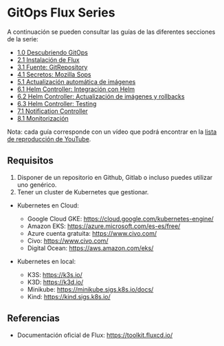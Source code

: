 # GitOps Flux Series

A continuación se pueden consultar las guías de las diferentes secciones de la serie:

- [1.0 Descubriendo GitOps](1.0-descubriendo-gitops/README.md)
- [2.1 Instalación de Flux](2.1-instalacion-flux/README.md)
- [3.1 Fuente: GitRepository](3.1-fuente-gitrepository/README.md)
- [4.1 Secretos: Mozilla Sops](4.1-secretos-mozilla-sops/README.md)
- [5.1 Actualización automática de imágenes](5.1-actualizacion-automatica-imagenes/README.md)
- [6.1 Helm Controller: Integración con Helm](#)
- [6.2 Helm Controller: Actualización de imágenes y rollbacks](#)
- [6.3 Helm Controller: Testing](./)
- [7.1 Notification Controller](#)
- [8.1 Monitorización](#)


Nota: cada guía corresponde con un vídeo que podrá encontrar en la [lista de reproducción de YouTube](https://www.youtube.com/playlist?list=PLuQL-CB_D1E7gRzUGlchvvmGDF1rIiWkj).

## Requisitos

1) Disponer de un repositorio en Github, Gitlab o incluso puedes utilizar uno genérico.
2) Tener un cluster de Kubernetes que gestionar.

- Kubernetes en Cloud:
  - Google Cloud GKE: https://cloud.google.com/kubernetes-engine/
  - Amazon EKS: https://azure.microsoft.com/es-es/free/
  - Azure cuenta gratuita: https://www.civo.com/
  - Civo: https://www.civo.com/
  - Digital Ocean: https://aws.amazon.com/eks/

- Kubernetes en local:
  - K3S: https://k3s.io/
  - K3D: https://k3d.io/
  - Minikube: https://minikube.sigs.k8s.io/docs/
  - Kind: https://kind.sigs.k8s.io/


## Referencias

- Documentación oficial de Flux: https://toolkit.fluxcd.io/

